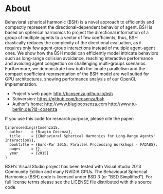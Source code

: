About
==============
Behavioral spherical harmonic (BSH) is a novel approach to efficiently and compactly represent the directional-dependent behavior of agent. BSH is based on spherical harmonics to project the directional information of a group of multiple agents to a vector of few coefficients; thus, BSH drastically reduces the complexity of the directional evaluation, as it requires only few agent-group interactions instead of multiple agent-agent ones. 
We show how the BSH model can efficiently model intricate behaviors such as long-range collision avoidance, reaching interactive performance and avoiding agent congestion on challenging multi-groups scenarios. 
Furthermore, we demonstrate how both the innate parallelism and the compact coefficient representation of the BSH model are well suited for GPU architectures, showing performance analysis of our OpenCL implementation.


- Project's web page: http://bcosenza.github.io/bsh
- Subversion:         https://github.com/bcosenza/bsh
- Author's home:      http://www.biagiocosenza.com http://www.tu-berlin.de/?id=cosenza

If you use this code for research purpose, please cite the paper:

```
@inproceedings{Cosenza15,
  author    = {Biagio Cosenza},
  title     = {{Behavioral Spherical Harmonics for Long-Range Agents' Interaction}},
  booktitle = {Euro-Par 2015: Parallel Processing Workshops - PADABS},
  pages     = {},
  year      = {2015}
}
```

BSH's Visual Studio project has been tested with Visual Studio 2013 Community Edition and many NVIDIA GPUs.
The Behavioural Spherical Harmonics (BSH) code is licensed under BSD 3 (or "BSD Simplified").
For full license terms please see the LICENSE file distributed with this source code.

